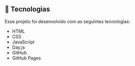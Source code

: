 

## 🚀 Tecnologias

Esse projeto foi desenvolvido com as seguintes tecnologias:

- HTML
- CSS
- JavaScript
- Day.js
- GitHub
- GitHub Pages


